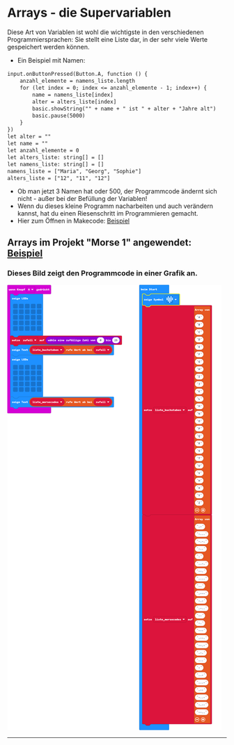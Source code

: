 
# Arrays - die Supervariablen
Diese Art von Variablen ist wohl die wichtigste in den verschiedenen Programmiersprachen:
Sie stellt eine Liste dar, in der sehr viele Werte gespeichert werden können.

* Ein Beispiel mit Namen:

```blocks
input.onButtonPressed(Button.A, function () {
    anzahl_elemente = namens_liste.length
    for (let index = 0; index <= anzahl_elemente - 1; index++) {
        name = namens_liste[index]
        alter = alters_liste[index]
        basic.showString("" + name + " ist " + alter + "Jahre alt")
        basic.pause(5000)
    }
})
let alter = ""
let name = ""
let anzahl_elemente = 0
let alters_liste: string[] = []
let namens_liste: string[] = []
namens_liste = ["Maria", "Georg", "Sophie"]
alters_liste = ["12", "11", "12"]
``` 

* Ob man jetzt 3 Namen hat oder 500, der Programmcode ändernt sich nicht - außer bei der Befüllung der Variablen!
* Wenn du dieses kleine Programm nacharbeiten und auch verändern kannst, hat du einen Riesenschritt im Programmieren gemacht.
* Hier zum Öffnen in Makecode: [Beispiel](https://makecode.microbit.org/#pub:_THmW3ohWpDb4)

## Arrays im Projekt "Morse 1" angewendet: [Beispiel](https://makecode.microbit.org/#pub:_CbADhU1MC5R7)

### Dieses Bild zeigt den Programmcode in einer Grafik an.

![Eine gerenderte Ansicht der Blöcke](https://github.com/dlpl-mb/morse_01_bst_senden/raw/master/.github/makecode/blocks.png)

<hr>
<style>.page-header {font-size:1rem;height:0vh;padding-top:1.5rem}</style> <script src="https://makecode.com/gh-pages-embed.js"></script><script>makeCodeRender("{{ site.makecode.home_url }}", "{{ site.github.owner_name }}/{{ site.github.repository_name }}");</script>

